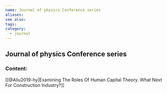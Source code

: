 ```yaml
---
name: Journal of physics Conference series
aliases:
see also:
tags:
category:
  - journal
---
```


## Journal of physics Conference series

### Content:
[[@Aliu2019-hy|Examining The Roles Of Human Capital Theory. What Next For Construction Industry?]]